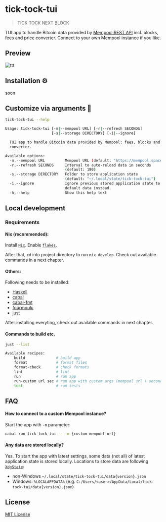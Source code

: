 # tick-tock-tui

> TICK TOCK NEXT ₿LOCK

TUI app to handle Bitcoin data provided by [Mempool REST API](https://mempool.space/docs/api/rest) incl. blocks, fees and price converter. Connect to your own Mempool instance if you like.

## Preview

![ttt](https://github.com/user-attachments/assets/ca790c1d-a29d-4913-9e96-814801167893)


## Installation ⚙️

soon


## Customize via arguments 🔧

```sh
tick-tock-tui --help

Usage: tick-tock-tui [-m|--mempool URL] [-r|--refresh SECONDS]
                     [-s|--storage DIRECTORY] [-i|--ignore]

  TUI app to handle Bitcoin data provided by Mempool: fees, blocks and price
  converter.

Available options:
  -m,--mempool URL         Mempool URL (default: "https://mempool.space")
  -r,--refresh SECONDS     Interval to auto-reload data in seconds
                           (default: 180)
  -s,--storage DIRECTORY   Folder to store application state
                           (default: "~/.local/state/tick-tock-tui")
  -i,--ignore              Ignore previous stored application state to use
                           default data instead.
  -h,--help                Show this help text
```

## Local development

### Requirements

#### Nix (recommended):

Install [`Nix`](https://zero-to-nix.com/start/install). Enable [`flakes`](https://zero-to-nix.com/concepts/flakes).

After that, `cd` into project directory to run `nix develop`. Check out available commands in a next chapter.

#### Others:

Following needs to be installed:

- [Haskell](https://www.haskell.org)
- [cabal](https://cabal.readthedocs.io)
- [cabal-fmt](https://github.com/phadej/cabal-fmt)
- [fourmoulu](https://github.com/fourmolu/fourmolu)
- [just](https://just.systems)

After installing everyting, check out available commands in next chapter.

#### Commands to build etc.

```sh
just --list

Available recipes:
    build              # build app
    format             # format files
    format-check       # check formats
    lint               # lint
    run                # run app
    run-custom url sec # run app with custom args (mempool url + seconds to refresh data)
    test               # run tests
```

## FAQ

#### How to connect to a custom Mempool instance?

Start the app with `-m` parameter:
```sh
cabal run tick-tock-tui -- -m {custom-mempool-url}

```

#### Any data are stored locally?

Yes. To start the app with latest settings, some data (not all) of latest application state
is stored locally. Locations to store data are following [`XdgState`](https://hackage.haskell.org/package/directory/docs/System-Directory.html#v:XdgState):
- non-Windows `~/.local/state/tick-tock-tui/data{version}.json`
- Windows: `%LOCALAPPDATA%` (e.g. `C:/Users/<user>/AppData/Local/tick-tock-tui/data{version}.json`)

## License

[MIT License](./LICENSE)
